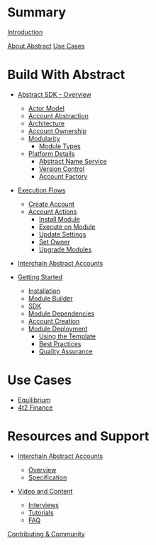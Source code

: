 # Summary

[Introduction](./intro.md)

[About Abstract](./introduction/value_prop.md)
[Use Cases](./introduction/use_cases.md)

# Build With Abstract

- [Abstract SDK - Overview](./sdk/abstract_sdk.md)
  - [Actor Model](./sdk/actor_model.md)
  - [Account Abstraction](./sdk/account_abstraction.md)
  - [Architecture](./sdk/architecture.md)
  - [Account Ownership](./sdk/ownership.md)
  - [Modularity](./sdk/modularity.md)
	  - [Module Types](module_types.md)
  - [Platform Details](./platform/index.md)
	  - [Abstract Name Service](./platform/ans.md)
	  - [Version Control](./platform/version_control.md)
	  - [Account Factory](./platform/account_factory.md)
- [Execution Flows]()
	- [Create Account](./flows/account/create_account.md)
	- [Account Actions]()
		- [Install Module](flows/manager/install_module.md)
		- [Execute on Module](./flows/exec_on_module)
		- [Update Settings](update_settings.md)
		- [Set Owner](/flows/set_owner.md)
		- [Upgrade Modules](upgrade_modules.md)
- [Interchain Abstract Accounts]()

- [Getting Started](./get_started/index.md)
  - [Installation](./get_started/installation.md)
  - [Module Builder](./get_started/module_builder.md)
  - [SDK](./get_started/sdk.md)
  - [Module Dependencies]()
  - [Account Creation](./get_started/account_creation.md)
  - [Module Deployment](./get_started/module_deployment.md)
    - [Using the Template]()
    - [Best Practices]()
    - [Quality Assurance]()

# Use Cases

  - [Equilibrium]()
  - [4t2 Finance]()

# Resources and Support

- [Interchain Abstract Accounts](./ibc/index.md)
  - [Overview](./ibc/overview.md)
  - [Specification](./ibc/spec.md)

- [Video and Content](./video_and_content/index.md)
  - [Interviews](./video_and_content/interviews.md)
  - [Tutorials](./video_and_content/tutorials.md)
  - [FAQ](./video_and_content/faq.md)

[Contributing & Community](./contributing.md)


<!-- -Introduction
   -Brief overview of Abstract and its core principles.
   -Account Abstraction
   -Architecture
   -Modules - overview of modular architecture
   -Governance
   -Value Proposition - Overview of benefits for developers

-Getting Started
   -Installation - guide to get started with Abstraction
   -Account Creation
   -SDK
   -Module Development
       -Create, deploy, and integrate
       -Best practices

-Use Cases
   -Equilibrium/4t2 example
   -Inspiration and guidance for developers to explore new possibilities with Abstract.

-Resources and Support
   -Additional documentation, tutorials, guides
   -Contributing/Community
   -FAQ
   -Discord/Abstract links -->